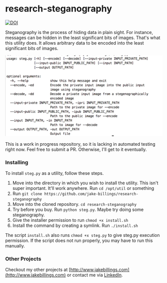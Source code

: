 # research-steganography

[![DOI](https://zenodo.org/badge/97046929.svg)](https://zenodo.org/badge/latestdoi/97046929)


Steganography is the process of hiding data in plain sight. For instance, messages can be hidden in the least significant bits of images. That's what this utility does. It allows arbitrary data to be encoded into the least significant bits of images.
 
![screenshot.png](imgs/screenshot.png)

This is a work in progress repository, so it is lacking in automated testing right now. Feel free to submit a PR. Otherwise, I'll get to it eventually.

### Installing ###
To install `steg.py` as a utility, follow these steps. 
1. Move into the directory in which you wish to install the utility. This isn't super important. It'll work anywhere. Run `cd /opt/util` or something
1. Run `git clone https://github.com/jake-billings/research-steganography`
1. Move into the cloned repository. `cd research-steganography`
1. Try before you buy. Run `python steg.py`. Maybe try doing some steganography.
1. Give the installer permission to run `chmod +x install.sh`
1. Install the command by creating a symlink. Run `./install.sh`

The script `install.sh` also runs `chmod +x steg.py` to give steg.py execution permission. If the script does not run properly, you may have to run this manually.

### Other Projects ###
Checkout my other projects at [http://www.jakebillings.com](http://www.jakebillings.com) or contact me via [LinkedIn](https://www.linkedin.com/in/jake-billings/).